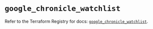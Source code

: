# `google_chronicle_watchlist`

Refer to the Terraform Registry for docs: [`google_chronicle_watchlist`](https://registry.terraform.io/providers/hashicorp/google/6.45.0/docs/resources/chronicle_watchlist).
